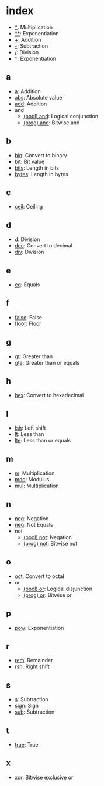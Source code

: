 # index

- [*](./../doc/ops/basic.md#mul): Multiplication
- [**](./../doc/ops/basic.md#pow): Exponentiation
- [+](./../doc/ops/basic.md#add): Addition
- [-](./../doc/ops/basic.md#sub): Subtraction
- [/](./../doc/ops/basic.md#div): Division
- [^](./../doc/ops/basic.md#pow): Exponentiation

## a

- [a](./../doc/ops/basic.md#add): Addition
- [abs](./../doc/ops/sci.md#abs): Absolute value
- [add](./../doc/ops/basic.md#add): Addition
- and
  - [(bool) and](./../doc/ops/bool.md#and): Logical conjunction
  - [(prog) and](./../doc/ops/prog.md#and): Bitwise and

## b

- [bin](./../doc/ops/prog.md#bin): Convert to binary
- [bit](./../doc/ops/prog.md#bit): Bit value
- [bits](./../doc/ops/prog.md#bits): Length in bits
- [bytes](./../doc/ops/prog.md#bytes): Length in bytes

## c

- [ceil](./../doc/ops/sci.md#ceil): Ceiling

## d

- [d](./../doc/ops/basic.md#div): Division
- [dec](./../doc/ops/prog.md#dec): Convert to decimal
- [div](./../doc/ops/basic.md#div): Division

## e

- [eq](./../doc/ops/bool.md#eq): Equals

## f

- [false](./../doc/ops/bool.md#false): False
- [floor](./../doc/ops/sci.md#floor): Floor

## g

- [gt](./../doc/ops/bool.md#gt): Greater than
- [gte](./../doc/ops/bool.md#gte): Greater than or equals

## h

- [hex](./../doc/ops/prog.md#hex): Convert to hexadecimal

## l

- [lsh](./../doc/ops/prog.md#lsh): Left shift
- [lt](./../doc/ops/bool.md#lt): Less than
- [lte](./../doc/ops/bool.md#lte): Less than or equals

## m

- [m](./../doc/ops/basic.md#mul): Multiplication
- [mod](./../doc/ops/basic.md#mod): Modulus
- [mul](./../doc/ops/basic.md#mul): Multiplication

## n

- [neg](./../doc/ops/basic.md#neg): Negation
- [neq](./../doc/ops/bool.md#neq): Not Equals
- not
  - [(bool) not](./../doc/ops/bool.md#not): Negation
  - [(prog) not](./../doc/ops/prog.md#not): Bitwise not

## o

- [oct](./../doc/ops/prog.md#oct): Convert to octal
- or
  - [(bool) or](./../doc/ops/bool.md#or): Logical disjunction
  - [(prog) or](./../doc/ops/prog.md#or): Bitwise or

## p

- [pow](./../doc/ops/basic.md#pow): Exponentiation

## r

- [rem](./../doc/ops/basic.md#rem): Remainder
- [rsh](./../doc/ops/prog.md#rsh): Right shift

## s

- [s](./../doc/ops/basic.md#sub): Subtraction
- [sign](./../doc/ops/basic.md#sign): Sign
- [sub](./../doc/ops/basic.md#sub): Subtraction

## t

- [true](./../doc/ops/bool.md#true): True

## x

- [xor](./../doc/ops/prog.md#xor): Bitwise exclusive or
